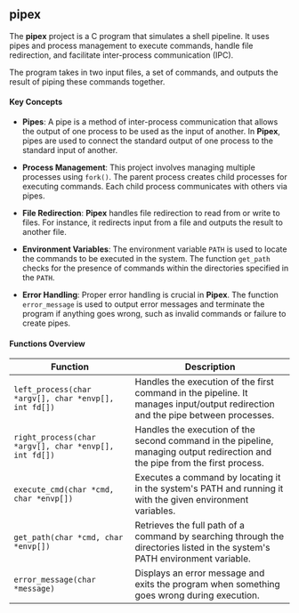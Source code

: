 ## **pipex**

The **pipex** project is a C program that simulates a shell pipeline. 
It uses pipes and process management to execute commands, handle file redirection, 
and facilitate inter-process communication (IPC).

The program takes in two input files, a set of commands, and outputs the result of piping these commands together.

#### **Key Concepts**

- **Pipes**: A pipe is a method of inter-process communication that allows the output of one process to be used as the input of another. In **Pipex**, pipes are used to connect the standard output of one process to the standard input of another.
  
- **Process Management**: This project involves managing multiple processes using `fork()`. The parent process creates child processes for executing commands. Each child process communicates with others via pipes.

- **File Redirection**: **Pipex** handles file redirection to read from or write to files. For instance, it redirects input from a file and outputs the result to another file.

- **Environment Variables**: The environment variable `PATH` is used to locate the commands to be executed in the system. The function `get_path` checks for the presence of commands within the directories specified in the `PATH`.

- **Error Handling**: Proper error handling is crucial in **Pipex**. The function `error_message` is used to output error messages and terminate the program if anything goes wrong, such as invalid commands or failure to create pipes.


#### **Functions Overview**

| **Function**                           | **Description** |
|----------------------------------------|-----------------|
| `left_process(char *argv[], char *envp[], int fd[])` | Handles the execution of the first command in the pipeline. It manages input/output redirection and the pipe between processes. |
| `right_process(char *argv[], char *envp[], int fd[])` | Handles the execution of the second command in the pipeline, managing output redirection and the pipe from the first process. |
| `execute_cmd(char *cmd, char *envp[])` | Executes a command by locating it in the system's PATH and running it with the given environment variables. |
| `get_path(char *cmd, char *envp[])`   | Retrieves the full path of a command by searching through the directories listed in the system's PATH environment variable. |
| `error_message(char *message)`        | Displays an error message and exits the program when something goes wrong during execution. |
